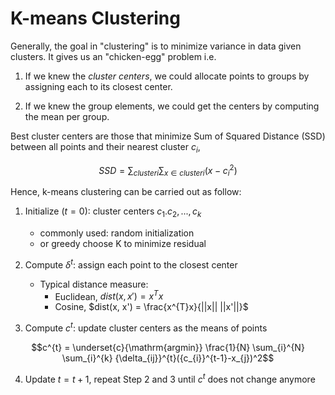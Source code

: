 # K-means Clustering

Generally, the goal in "clustering" is to minimize variance in data given clusters. It gives us an "chicken-egg" problem i.e. 

1. If we knew the *cluster centers*, we could allocate points to groups by assigning each to its closest center.

2. If we knew the group elements, we could get the centers by computing the mean per group.

Best cluster centers are those that minimize Sum of Squared Distance (SSD) between all points and their nearest cluster $`c_{i}`$,

```math
SSD = \sum_{cluster i} \sum_{x \in cluster i} ( x - {c_{i}}^2)
```

Hence, k-means clustering can be carried out as follow:

1. Initialize ($`t = 0`$): cluster centers $`c_{1}. c_{2},...,c_{k}`$
     - commonly used: random initialization 
     - or greedy choose K to minimize residual

2. Compute $`\delta^{t}`$: assign each point to the closest center
     - Typical distance measure:
          - Euclidean, $`dist(x, x') = x^{T}x`$
          - Cosine, $`dist(x, x') = \frac{x^{T}x}{||x|| ||x'||}`$

3. Compute $`c^{t}`$: update cluster centers as the means of points
```math
c^{t} = \underset{c}{\mathrm{argmin}} \frac{1}{N} \sum_{i}^{N} \sum_{i}^{k} {\delta_{ij}}^{t}({c_{i}}^{t-1}-x_{j})^2
```

4. Update $`t=t+1`$, repeat Step 2 and 3 until $`c^{t}`$ does not change anymore

